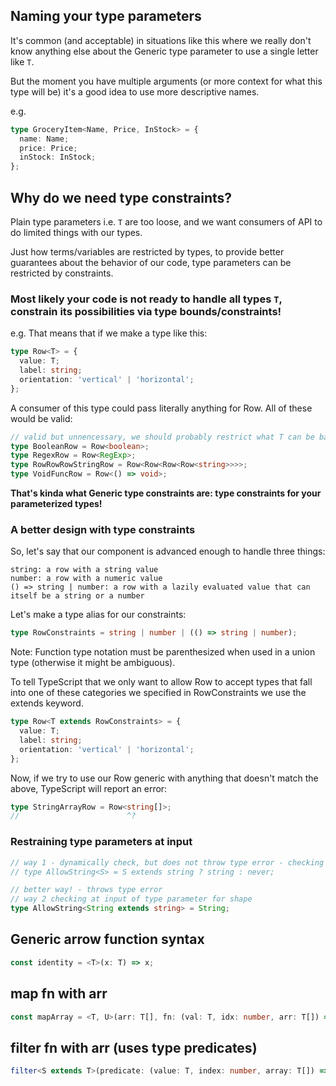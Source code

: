 
## Naming your type parameters


It's common (and acceptable) in situations like this where we really don't know anything else about the Generic type parameter to use a single letter like `T`. 

But the moment you have multiple arguments (or more context for what this type will be) it's a good idea to use more descriptive names.

e.g.
```ts
type GroceryItem<Name, Price, InStock> = {
  name: Name;
  price: Price;
  inStock: InStock;
};
```

## Why do we need type constraints?

Plain type parameters i.e. `T` are too loose, and we want consumers of API to do limited things with our types. 

Just how terms/variables are restricted by types, to provide better guarantees about the behavior of our code, type parameters can be restricted by constraints.

### Most likely your code is not ready to handle all types `T`, constrain its possibilities via type bounds/constraints!

e.g.
That means that if we make a type like this:

```ts
type Row<T> = {
  value: T;
  label: string;
  orientation: 'vertical' | 'horizontal';
};
```
A consumer of this type could pass literally anything for Row. All of these would be valid:

```ts
// valid but unnencessary, we should probably restrict what T can be based on ops we do on T
type BooleanRow = Row<boolean>;
type RegexRow = Row<RegExp>;
type RowRowRowStringRow = Row<Row<Row<Row<string>>>>;
type VoidFuncRow = Row<() => void>;
```

**That's kinda what Generic type constraints are: type constraints for your parameterized types!**

### A better design with type constraints

So, let's say that our component is advanced enough to handle three things:
```
string: a row with a string value
number: a row with a numeric value
() => string | number: a row with a lazily evaluated value that can itself be a string or a number
```
Let's make a type alias for our constraints:

```ts
type RowConstraints = string | number | (() => string | number);
```
Note: Function type notation must be parenthesized when used in a union type (otherwise it might be ambiguous).

To tell TypeScript that we only want to allow Row to accept types that fall into one of these categories we specified in RowConstraints we use the extends keyword.

```ts
type Row<T extends RowConstraints> = {
  value: T;
  label: string;
  orientation: 'vertical' | 'horizontal';
};
```
Now, if we try to use our Row generic with anything that doesn't match the above, TypeScript will report an error:

```ts
type StringArrayRow = Row<string[]>;
//                        ^?
```

### Restraining type parameters at input

```ts
// way 1 - dynamically check, but does not throw type error - checking dynamically
// type AllowString<S> = S extends string ? string : never;

// better way! - throws type error
// way 2 checking at input of type parameter for shape
type AllowString<String extends string> = String;
```

## Generic arrow function syntax

```ts
const identity = <T>(x: T) => x;
```

## map fn with arr
```ts
const mapArray = <T, U>(arr: T[], fn: (val: T, idx: number, arr: T[]) => U) => arr.map(fn);
```

## filter fn with arr (uses type predicates)

```ts
filter<S extends T>(predicate: (value: T, index: number, array: T[]) => value is S, thisArg?: any): S[];
```
